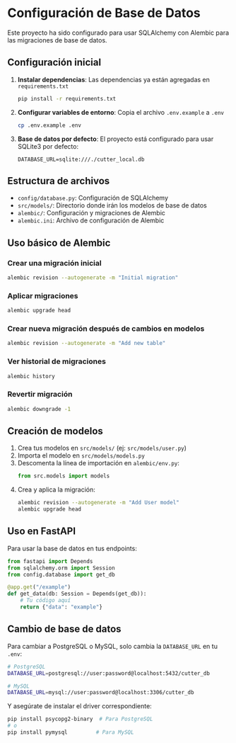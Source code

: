 # Configuración de Base de Datos

Este proyecto ha sido configurado para usar SQLAlchemy con Alembic para las migraciones de base de datos.

## Configuración inicial

1. **Instalar dependencias**: Las dependencias ya están agregadas en `requirements.txt`
   ```bash
   pip install -r requirements.txt
   ```

2. **Configurar variables de entorno**: Copia el archivo `.env.example` a `.env` 
   ```bash
   cp .env.example .env
   ```

3. **Base de datos por defecto**: El proyecto está configurado para usar SQLite3 por defecto:
   ```
   DATABASE_URL=sqlite:///./cutter_local.db
   ```

## Estructura de archivos

- `config/database.py`: Configuración de SQLAlchemy
- `src/models/`: Directorio donde irán los modelos de base de datos
- `alembic/`: Configuración y migraciones de Alembic
- `alembic.ini`: Archivo de configuración de Alembic

## Uso básico de Alembic

### Crear una migración inicial
```bash
alembic revision --autogenerate -m "Initial migration"
```

### Aplicar migraciones
```bash
alembic upgrade head
```

### Crear nueva migración después de cambios en modelos
```bash
alembic revision --autogenerate -m "Add new table"
```

### Ver historial de migraciones
```bash
alembic history
```

### Revertir migración
```bash
alembic downgrade -1
```

## Creación de modelos

1. Crea tus modelos en `src/models/` (ej: `src/models/user.py`)
2. Importa el modelo en `src/models/models.py`
3. Descomenta la línea de importación en `alembic/env.py`:
   ```python
   from src.models import models
   ```
4. Crea y aplica la migración:
   ```bash
   alembic revision --autogenerate -m "Add User model"
   alembic upgrade head
   ```

## Uso en FastAPI

Para usar la base de datos en tus endpoints:

```python
from fastapi import Depends
from sqlalchemy.orm import Session
from config.database import get_db

@app.get("/example")
def get_data(db: Session = Depends(get_db)):
    # Tu código aquí
    return {"data": "example"}
```

## Cambio de base de datos

Para cambiar a PostgreSQL o MySQL, solo cambia la `DATABASE_URL` en tu `.env`:

```bash
# PostgreSQL
DATABASE_URL=postgresql://user:password@localhost:5432/cutter_db

# MySQL
DATABASE_URL=mysql://user:password@localhost:3306/cutter_db
```

Y asegúrate de instalar el driver correspondiente:
```bash
pip install psycopg2-binary  # Para PostgreSQL
# o
pip install pymysql         # Para MySQL
```